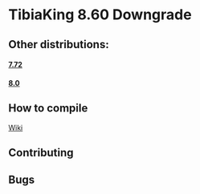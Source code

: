 # TibiaKing 8.60 Downgrade



## Other distributions:

#### **[7.72](https://github.com/thetibiaking/ttk-tfs-downgrade-7.72)**

#### **[8.0](https://github.com/thetibiaking/ttk-tfs-downgrade-8.0)**

## How to compile

[Wiki](https://github.com/otland/forgottenserver/wiki/Compiling)

## Contributing


## Bugs


